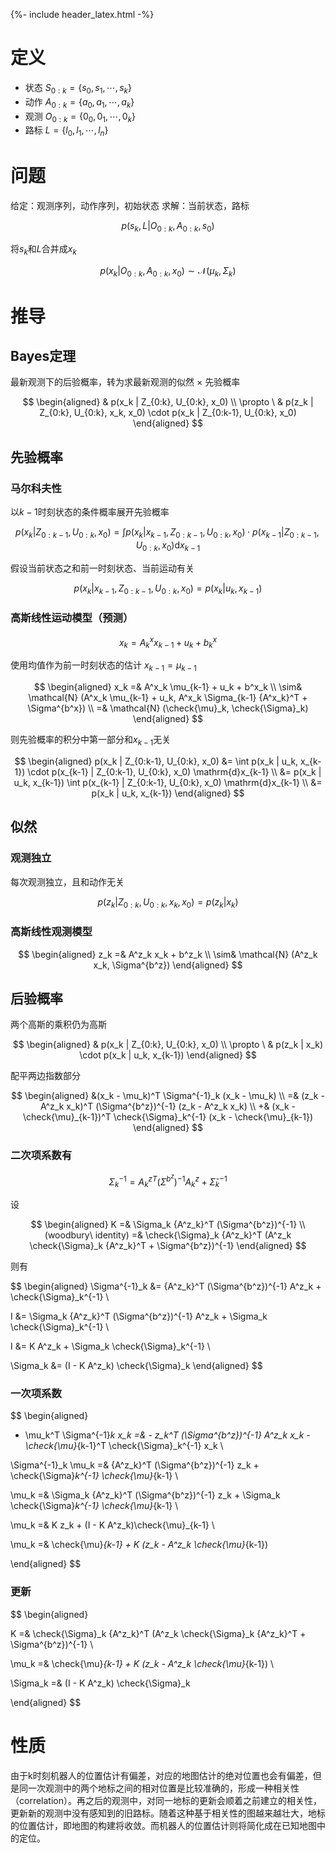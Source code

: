 {%- include header_latex.html -%}

# 定义

- 状态 $S_{0:k} = \{s_0, s_1, \cdots , s_k\}$
- 动作 $A_{0:k} = \{a_0, a_1, \cdots , a_k\}$
- 观测 $O_{0:k} = \{0_0, 0_1, \cdots , 0_k\}$
- 路标 $L = \{l_0, l_1, \cdots , l_n\}$

# 问题

给定：观测序列，动作序列，初始状态
求解：当前状态，路标

$$
p(s_k, L | O_{0:k}, A_{0:k}, s_0)
$$

将$s_k$和$L$合并成$x_k$

$$
p(x_k | O_{0:k}, A_{0:k}, x_0) \sim \mathcal{N} (\mu_k, \Sigma_k)
$$

# 推导

## Bayes定理

最新观测下的后验概率，转为求最新观测的似然 $\times$ 先验概率

$$
\begin{aligned}
& p(x_k | Z_{0:k}, U_{0:k}, x_0) \\
\propto \ & p(z_k | Z_{0:k}, U_{0:k}, x_k, x_0) \cdot p(x_k | Z_{0:k-1}, U_{0:k}, x_0)
\end{aligned}
$$

## 先验概率

### 马尔科夫性

以$k-1$时刻状态的条件概率展开先验概率

$$
p(x_k | Z_{0:k-1}, U_{0:k}, x_0) = \int p(x_k | x_{k-1}, Z_{0:k-1}, U_{0:k}, x_0) \cdot p(x_{k-1} | Z_{0:k-1}, U_{0:k}, x_0) \mathrm{d}x_{k-1}
$$

假设当前状态之和前一时刻状态、当前运动有关

$$
p(x_k | x_{k-1}, Z_{0:k-1}, U_{0:k}, x_0) = p(x_k | u_k, x_{k-1})
$$


### 高斯线性运动模型（预测）

$$
x_k = A^x_k x_{k-1} + u_k + b^x_k
$$

使用均值作为前一时刻状态的估计 $x_{k-1} = \mu_{k-1}$

$$
\begin{aligned}
x_k =& A^x_k \mu_{k-1} + u_k + b^x_k \\
\sim& \mathcal{N} (A^x_k \mu_{k-1} + u_k, A^x_k \Sigma_{k-1} {A^x_k}^T + \Sigma^{b^x}) \\
=& \mathcal{N} (\check{\mu}_k, \check{\Sigma}_k)
\end{aligned} 
$$

则先验概率的积分中第一部分和$x_{k-1}$无关

$$
\begin{aligned}
p(x_k | Z_{0:k-1}, U_{0:k}, x_0) &= \int p(x_k | u_k, x_{k-1}) \cdot p(x_{k-1} | Z_{0:k-1}, U_{0:k}, x_0) \mathrm{d}x_{k-1} \\
&= p(x_k | u_k, x_{k-1}) \int p(x_{k-1} | Z_{0:k-1}, U_{0:k}, x_0) \mathrm{d}x_{k-1} \\
&= p(x_k | u_k, x_{k-1})
\end{aligned}
$$


## 似然

### 观测独立

每次观测独立，且和动作无关

$$
p(z_k | Z_{0:k}, U_{0:k}, x_k, x_0) = p(z_k | x_k)
$$

### 高斯线性观测模型

$$
\begin{aligned}
z_k =& A^z_k x_k + b^z_k \\
\sim& \mathcal{N} (A^z_k x_k, \Sigma^{b^z})
\end{aligned}
$$


## 后验概率

两个高斯的乘积仍为高斯

$$
\begin{aligned}
& p(x_k | Z_{0:k}, U_{0:k}, x_0) \\
\propto \ & p(z_k | x_k) \cdot p(x_k | u_k, x_{k-1})
\end{aligned} 
$$

配平两边指数部分

$$
\begin{aligned}
&(x_k - \mu_k)^T \Sigma^{-1}_k (x_k - \mu_k) \\
=& (z_k - A^z_k x_k)^T (\Sigma^{b^z})^{-1} (z_k - A^z_k x_k) \\
+& (x_k - \check{\mu}_{k-1})^T \check{\Sigma}_k^{-1} (x_k - \check{\mu}_{k-1})
\end{aligned}
$$

### 二次项系数有

$$
\Sigma^{-1}_k = {A^z_k}^T (\Sigma^{b^z})^{-1} A^z_k + \check{\Sigma}_k^{-1}
$$

设

$$
\begin{aligned}
K =& \Sigma_k {A^z_k}^T (\Sigma^{b^z})^{-1} \\
(woodbury\ identity) =& \check{\Sigma}_k {A^z_k}^T (A^z_k \check{\Sigma}_k {A^z_k}^T + \Sigma^{b^z})^{-1}
\end{aligned}
$$

则有

$$
\begin{aligned}
\Sigma^{-1}_k &= {A^z_k}^T (\Sigma^{b^z})^{-1} A^z_k + \check{\Sigma}_k^{-1} \\

I &= \Sigma_k {A^z_k}^T (\Sigma^{b^z})^{-1} A^z_k + \Sigma_k \check{\Sigma}_k^{-1} \\

I &= K A^z_k + \Sigma_k \check{\Sigma}_k^{-1} \\

\Sigma_k &= (I - K A^z_k) \check{\Sigma}_k
\end{aligned}
$$

### 一次项系数

$$
\begin{aligned}
- \mu_k^T \Sigma^{-1}_k x_k 
=& - z_k^T (\Sigma^{b^z})^{-1} A^z_k x_k - \check{\mu}_{k-1}^T \check{\Sigma}_k^{-1} x_k \\

\Sigma^{-1}_k \mu_k =& {A^z_k}^T (\Sigma^{b^z})^{-1} z_k + \check{\Sigma}_k^{-1} \check{\mu}_{k-1} \\

\mu_k =& \Sigma_k {A^z_k}^T (\Sigma^{b^z})^{-1} z_k + \Sigma_k \check{\Sigma}_k^{-1} \check{\mu}_{k-1} \\

\mu_k =& K z_k + (I - K A^z_k)\check{\mu}_{k-1} \\

\mu_k =& \check{\mu}_{k-1} + K (z_k - A^z_k \check{\mu}_{k-1})

\end{aligned}
$$

### 更新


$$
\begin{aligned}

K =& \check{\Sigma}_k {A^z_k}^T (A^z_k \check{\Sigma}_k {A^z_k}^T + \Sigma^{b^z})^{-1} \\

\mu_k =& \check{\mu}_{k-1} + K (z_k - A^z_k \check{\mu}_{k-1}) \\

\Sigma_k =& (I - K A^z_k) \check{\Sigma}_k

\end{aligned}
$$

# 性质

由于k时刻机器人的位置估计有偏差，对应的地图估计的绝对位置也会有偏差，但是同一次观测中的两个地标之间的相对位置是比较准确的，形成一种相关性（correlation）。再之后的观测中，对同一地标的更新会顺着之前建立的相关性，更新新的观测中没有感知到的旧路标。随着这种基于相关性的图越来越壮大，地标的位置估计，即地图的构建将收敛。而机器人的位置估计则将简化成在已知地图中的定位。